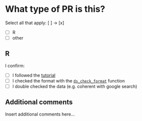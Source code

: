 # What type of PR is this?

Select all that apply: [ ] -> [x]

- [ ] R 
- [ ] other

## R

I confirm: 

- [ ] I followed the [tutorial](https://github.com/covid19datahub/COVID19/wiki/Add-a-new-data-source)
- [ ] I checked the format with the [`ds_check_format`](https://covid19datahub.io/reference/ds_check_format.html) function
- [ ] I double checked the data (e.g. coherent with google search)

## Additional comments

Insert additional comments here...
